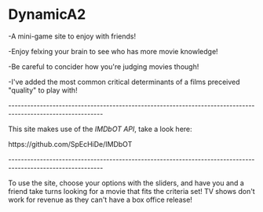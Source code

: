 # DynamicA2
<p>-A mini-game site to enjoy with friends! </p>
<p>-Enjoy felxing your brain to see who has more movie knowledge!</p>
<p>-Be careful to concider how you're judging movies though!</p>
<p>-I've added the most common critical determinants of a films preceived "quality" to play with!</p>
<p>------------------------------------------------------------------------------------------------------------</p>
<p>This site makes use of the <em>IMDbOT API</em>, take a look here:</p>
<p>https://github.com/SpEcHiDe/IMDbOT</p>
<p>------------------------------------------------------------------------------------------------------------</p>
<p>To use the site, choose your options with the sliders, and have you and a friend take turns looking for a movie
that fits the criteria set! TV shows don't work for revenue as they can't have a box office release!</p>
